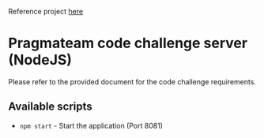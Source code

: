 Reference project [here](https://github.com/PragmaAdmin/code-challenge-server-nodejs)

# Pragmateam code challenge server (NodeJS)

Please refer to the provided document for the code challenge requirements. 

## Available scripts

- `npm start` - Start the application (Port 8081)
